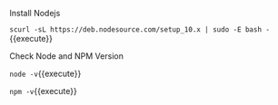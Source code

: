 
Install Nodejs

`scurl -sL https://deb.nodesource.com/setup_10.x | sudo -E bash -`{{execute}}

Check Node and NPM Version

`node -v`{{execute}}

`npm -v`{{execute}}
